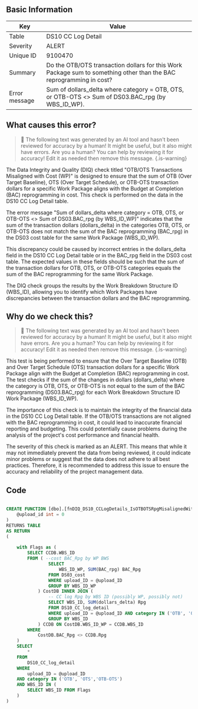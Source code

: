 ## Basic Information
| Key         | Value          |
|-------------|----------------|
| Table       | DS10 CC Log Detail |
| Severity    | ALERT |
| Unique ID   | 9100470   |
| Summary     | Do the OTB/OTS transaction dollars for this Work Package sum to something other than the BAC reprogramming in cost? |
| Error message | Sum of dollars_delta where category = OTB, OTS, or OTB-OTS <> Sum of DS03.BAC_rpg (by WBS_ID_WP). |

## What causes this error?

> :robot: The following text was generated by an AI tool and hasn't been reviewed for accuracy by a human! It might be useful, but it also might have errors. Are you a human? You can help by reviewing it for accuracy! Edit it as needed then remove this message.
{.is-warning}

The Data Integrity and Quality (DIQ) check titled "OTB/OTS Transactions Misaligned with Cost (WP)" is designed to ensure that the sum of OTB (Over Target Baseline), OTS (Over Target Schedule), or OTB-OTS transaction dollars for a specific Work Package aligns with the Budget at Completion (BAC) reprogramming in cost. This check is performed on the data in the DS10 CC Log Detail table.

The error message "Sum of dollars_delta where category = OTB, OTS, or OTB-OTS <> Sum of DS03.BAC_rpg (by WBS_ID_WP)" indicates that the sum of the transaction dollars (dollars_delta) in the categories OTB, OTS, or OTB-OTS does not match the sum of the BAC reprogramming (BAC_rpg) in the DS03 cost table for the same Work Package (WBS_ID_WP).

This discrepancy could be caused by incorrect entries in the dollars_delta field in the DS10 CC Log Detail table or in the BAC_rpg field in the DS03 cost table. The expected values in these fields should be such that the sum of the transaction dollars for OTB, OTS, or OTB-OTS categories equals the sum of the BAC reprogramming for the same Work Package.

The DIQ check groups the results by the Work Breakdown Structure ID (WBS_ID), allowing you to identify which Work Packages have discrepancies between the transaction dollars and the BAC reprogramming.
## Why do we check this?

> :robot: The following text was generated by an AI tool and hasn't been reviewed for accuracy by a human! It might be useful, but it also might have errors. Are you a human? You can help by reviewing it for accuracy! Edit it as needed then remove this message.
{.is-warning}

This test is being performed to ensure that the Over Target Baseline (OTB) and Over Target Schedule (OTS) transaction dollars for a specific Work Package align with the Budget at Completion (BAC) reprogramming in cost. The test checks if the sum of the changes in dollars (dollars_delta) where the category is OTB, OTS, or OTB-OTS is not equal to the sum of the BAC reprogramming (DS03.BAC_rpg) for each Work Breakdown Structure ID Work Package (WBS_ID_WP).

The importance of this check is to maintain the integrity of the financial data in the DS10 CC Log Detail table. If the OTB/OTS transactions are not aligned with the BAC reprogramming in cost, it could lead to inaccurate financial reporting and budgeting. This could potentially cause problems during the analysis of the project's cost performance and financial health.

The severity of this check is marked as an ALERT. This means that while it may not immediately prevent the data from being reviewed, it could indicate minor problems or suggest that the data does not adhere to all best practices. Therefore, it is recommended to address this issue to ensure the accuracy and reliability of the project management data.
## Code

```sql

CREATE FUNCTION [dbo].[fnDIQ_DS10_CCLogDetails_IsOTBOTSRpgMisalignedWithDS03WP] (
	@upload_id int = 0
)
RETURNS TABLE
AS RETURN
(
	
	with Flags as (
		SELECT CCDB.WBS_ID
		FROM ( --cost BAC_Rpg by WP BWS
				SELECT 
					WBS_ID_WP, SUM(BAC_rpg) BAC_Rpg
				FROM DS03_cost
				WHERE upload_ID = @upload_ID
				GROUP BY WBS_ID_WP
			) CostDB INNER JOIN (
				-- CC log Rpg by WBS ID (possibly WP, possibly not)
				SELECT WBS_ID, SUM(dollars_delta) Rpg
				FROM DS10_CC_log_detail
				WHERE upload_ID = @upload_ID AND category IN ('OTB', 'OTS','OTB-OTS')
				GROUP BY WBS_ID
			) CCDB ON CostDB.WBS_ID_WP = CCDB.WBS_ID
		WHERE
			CostDB.BAC_Rpg <> CCDB.Rpg
	)
	SELECT 
		*
	FROM 
		DS10_CC_log_detail
	WHERE 
		upload_ID = @upload_ID
	AND category IN ('OTB', 'OTS','OTB-OTS')
	AND WBS_ID IN (
		SELECT WBS_ID FROM Flags
	)
)
```
